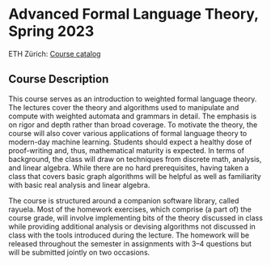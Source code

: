 # Advanced Formal Language Theory, Spring 2023

ETH Zürich: [Course catalog](https://www.vorlesungen.ethz.ch/Vorlesungsverzeichnis/lerneinheit.view?lerneinheitId=169043&semkez=2023S&ansicht=LEHRVERANSTALTUNGEN&lang=en)

## Course Description

This course serves as an introduction to weighted formal language theory. The lectures cover the theory and algorithms used to manipulate and compute with weighted automata and grammars in detail. The emphasis is on rigor and depth rather than broad coverage. To motivate the theory, the course will also cover various applications of formal language theory to modern-day machine learning. Students should expect a healthy dose of proof-writing and, thus, mathematical maturity is expected. In terms of background, the class will draw on techniques from discrete math, analysis, and linear algebra. While there are no hard prerequisites, having taken a class that covers basic graph algorithms will be helpful as well as familiarity with basic real analysis and linear algebra.

The course is structured around a companion software library, called rayuela. Most of the homework exercises, which comprise (a part of) the course grade, will involve implementing bits of the theory discussed in class while providing additional analysis or devising algorithms not discussed in class with the tools introduced during the lecture. The homework will be released throughout the semester in assignments with 3–4 questions but will be submitted jointly on two occasions.
